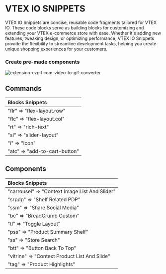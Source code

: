 # VTEX IO SNIPPETS

VTEX IO Snippets are concise, reusable code fragments tailored for VTEX IO. These code blocks serve as building blocks for customizing and extending your VTEX e-commerce store with ease. Whether it's adding new features, tweaking design, or optimizing performance, VTEX IO Snippets provide the flexibility to streamline development tasks, helping you create unique shopping experiences for your customers.

### Create pre-made components

![extension-ezgif com-video-to-gif-converter](https://github.com/xGinDev/vtex-snippets/assets/57797652/f5e295d9-456f-4f02-b98f-2fd9b65f9970)

## Commands

| Blocks Snippets                 |
|:--------------------------------|
| "flr" => "flex-layout.row"      |
| "flc" => "flex-layout.col"      |
| "rt" => "rich-text"             |
| "sl" => "slider-layout"         |
| "i" => "Icon"                                    |
| "atc" => "add-to-cart-button"   |

## Components

| Blocks Snippets                                |
|:-----------------------------------------------|
| "carrousel" => "Context Image List And Slider" |
| "srpdp" => "Shelf Related PDP"                 |
| "ssm" => "Share Social Media"                  |
| "bc" => "BreadCrumb Custom"                    |
| "tl" => "Toggle Layout"                        |
| "pss" => "Product Summary Shelf"               |
| "ss" => "Store Search"                         |
| "btt" => "Button Back To Top"                  |
| "vitrine" => "Context Product List And Slide"  |
| "tag" => "Product Highlights"                  |
